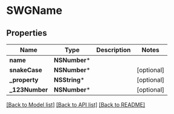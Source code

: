 # SWGName

## Properties
Name | Type | Description | Notes
------------ | ------------- | ------------- | -------------
**name** | **NSNumber*** |  | 
**snakeCase** | **NSNumber*** |  | [optional] 
**_property** | **NSString*** |  | [optional] 
**_123Number** | **NSNumber*** |  | [optional] 

[[Back to Model list]](../README.md#documentation-for-models) [[Back to API list]](../README.md#documentation-for-api-endpoints) [[Back to README]](../README.md)


